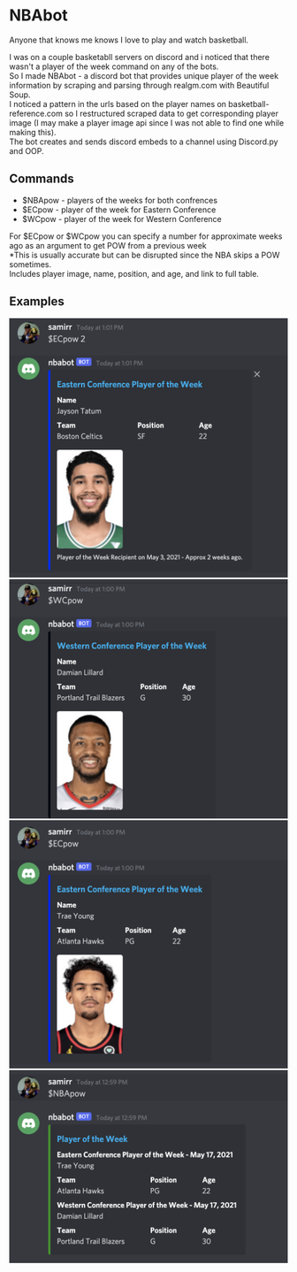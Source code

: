 # NBAbot

Anyone that knows me knows I love to play and watch basketball.

I was on a couple basketabll servers on discord and i noticed that there wasn't a player of the week command on any of the bots. <br/>
So I made NBAbot - a discord bot that provides unique player of the week information by scraping and parsing through realgm.com with Beautiful Soup. <br/> 
I noticed a pattern in the urls based on the player names on basketball-reference.com so I restructured scraped data to get corresponding player image
(I may make a player image api since I was not able to find one while making this). <br/>
The bot creates and sends discord embeds to a channel using Discord.py and OOP.


## Commands
<ul>
<li>$NBApow - players of the weeks for both confrences</li> 
<li>$ECpow - player of the week for Eastern Conference</li> 
<li>$WCpow - player of the week for Western Conference</li>  
</ul>

For $ECpow or $WCpow you can specify a number for approximate weeks ago as an argument to get POW from a previous week
<br/>
*This is usually accurate but can be disrupted since the NBA skips a POW sometimes.
<br/>
Includes player image, name, position, and age, and link to full table.

## Examples
![alt text](https://github.com/samirrh/NBAbot/blob/main/NBAbot-example-1.png?raw=true) <br/>
![alt text](https://github.com/samirrh/NBAbot/blob/main/NBAbot-example-2.png?raw=true) <br/>
![alt text](https://github.com/samirrh/NBAbot/blob/main/NBAbot-example-3.png?raw=true) <br/>
![alt text](https://github.com/samirrh/NBAbot/blob/main/NBAbot-example-4.png?raw=true) <br/>
